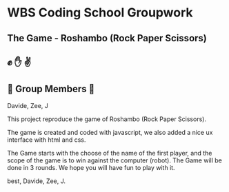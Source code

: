 # WBS Coding School Groupwork
## The Game - Roshambo (Rock Paper Scissors) 
## :fist: :hand: :v:

## :tada: Group Members :beer:
Davide, Zee, J

This project reproduce the game of Roshambo (Rock Paper Scissors).

The game is created and coded with javascript, we also added a nice ux interface with html and css.

The Game starts with the choose of the name of the first player, and the scope of the game is to win against the computer (robot). The Game will be done in 3 rounds.
We hope you will have fun to play with it.

best,
Davide, Zee, J.
